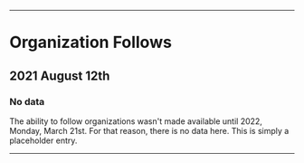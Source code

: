
***

# Organization Follows

## 2021 August 12th

### No data

The ability to follow organizations wasn't made available until 2022, Monday, March 21st. For that reason, there is no data here. This is simply a placeholder entry.

***

